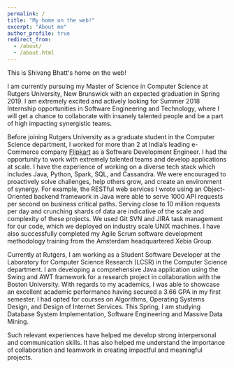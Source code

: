 ```yaml
---
permalink: /
title: "My home on the web!"
excerpt: "About me"
author_profile: true
redirect_from: 
  - /about/
  - /about.html
---
```


This is Shivang Bhatt's home on the web!

I am currently pursuing my Master of Science in Computer Science at Rutgers University, New Brunswick with an expected graduation in Spring 2019. I am extremely excited and actively looking for Summer 2018 Internship opportunities in Software Engineering and Technology, where I will get a chance to collaborate with insanely talented people and be a part of high impacting synergistic teams.

Before joining Rutgers University as a graduate student in the Computer Science department, I worked for more than 2 at India’s leading e-Commerce company [Flipkart](www.flipkart.com) as a Software Development Engineer. I had the opportunity to work with extremely talented teams and develop applications at scale. I have the experience of working on a diverse tech stack which includes Java, Python, Spark, SQL, and Cassandra. We were encouraged to proactively solve challenges, help others grow, and create an environment of synergy. For example, the RESTful web services I wrote using an Object-Oriented backend framework in Java were able to serve 1000 API requests per second on business critical paths. Serving close to 10 million requests per day and crunching shards of data are indicative of the scale and complexity of these projects. We used Git SVN and JIRA task management for our code, which we deployed on industry scale UNIX machines. I have also successfully completed my Agile Scrum software development methodology training from the Amsterdam headquartered Xebia Group. 

Currently at Rutgers, I am working as a Student Software Developer at the Laboratory for Computer Science Research (LCSR) in the Computer Science department. I am developing a comprehensive Java application using the Swing and AWT framework for a research project in collaboration with the Boston University. With regards to my academics, I was able to showcase an excellent academic performance having secured a 3.66 GPA in my first semester. I had opted for courses on Algorithms, Operating Systems Design, and Design of Internet Services. This Spring, I am studying Database System Implementation, Software Engineering and Massive Data Mining.

Such relevant experiences have helped me develop strong interpersonal and communication skills. It has also helped me understand the importance of collaboration and teamwork in creating impactful and meaningful projects. 
